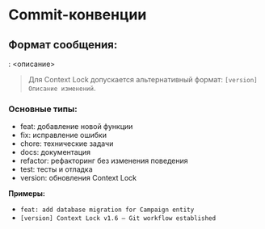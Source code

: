 # Commit-конвенции

## Формат сообщения:
<type>: <описание>

> Для Context Lock допускается альтернативный формат: `[version] Описание изменений`.

### Основные типы:
- feat: добавление новой функции
- fix: исправление ошибки
- chore: технические задачи
- docs: документация
- refactor: рефакторинг без изменения поведения
- test: тесты и отладка
- version: обновления Context Lock

**Примеры:**
- `feat: add database migration for Campaign entity`
- `[version] Context Lock v1.6 — Git workflow established`
